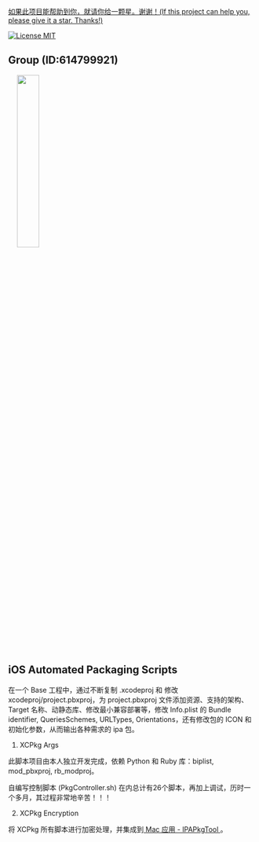 [如果此项目能帮助到你，就请你给一颗星。谢谢！(If this project can help you, please give it a star. Thanks!)](https://github.com/dgynfi/Script/tree/master/iOS自动化打包脚本)

[![License MIT](https://img.shields.io/badge/license-MIT-green.svg?style=flat)](LICENSE)&nbsp;

## Group (ID:614799921)

<div align=left>
&emsp; <img src="https://github.com/dgynfi/Script/raw/master/images/g614799921.jpg" width="30%" />
</div>

## iOS Automated Packaging Scripts

在一个 Base 工程中，通过不断复制 .xcodeproj 和 修改 xcodeproj/project.pbxproj，为 project.pbxproj 文件添加资源、支持的架构、Target 名称、动静态库、修改最小兼容部署等，修改 Info.plist 的 Bundle identifier, QueriesSchemes, URLTypes, Orientations，还有修改包的 ICON 和初始化参数，从而输出各种需求的 ipa 包。

1. XCPkg Args 

此脚本项目由本人独立开发完成，依赖 Python 和 Ruby 库：biplist, mod_pbxproj, rb_modproj。

自编写控制脚本 (PkgController.sh) 在内总计有26个脚本，再加上调试，历时一个多月，其过程非常地辛苦！！！

2. XCPkg Encryption

将 XCPkg 所有脚本进行加密处理，并集成到[ Mac 应用 - IPAPkgTool ](https://github.com/dgynfi/IPAPkgTool)。

